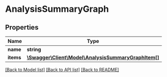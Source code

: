 # AnalysisSummaryGraph

## Properties
Name | Type | Description | Notes
------------ | ------------- | ------------- | -------------
**name** | **string** |  | [optional] 
**items** | [**\Swagger\Client\Model\AnalysisSummaryGraphItem[]**](AnalysisSummaryGraphItem.md) |  | [optional] 

[[Back to Model list]](../README.md#documentation-for-models) [[Back to API list]](../README.md#documentation-for-api-endpoints) [[Back to README]](../README.md)


